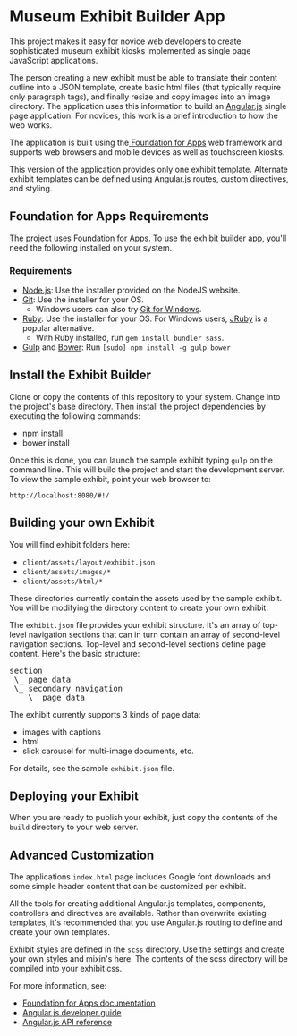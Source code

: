 # Museum Exhibit Builder App

This project makes it easy for novice web developers to create sophisticated museum exhibit kiosks implemented as single page JavaScript applications.

The person creating a new exhibit must be able to translate their content outline into a JSON template, create basic html files (that typically require only paragraph tags),
and finally resize and copy images into an image directory. The application uses this information to build an <a href="https://angularjs.org/">Angular.js</a> single page application. For novices, this work is a brief
introduction to how the web works.

The application is built using the<a href="http://foundation.zurb.com/apps/"> Foundation for Apps</a> web framework and supports web browsers and mobile devices as well as touchscreen kiosks.

This version of the application provides only one exhibit template.  Alternate exhibit templates can be defined using Angular.js routes, custom directives, and styling.



## Foundation for Apps Requirements

The project uses <a href="http://foundation.zurb.com/apps/">Foundation for Apps</a>. To use the exhibit builder app, you'll need the following installed on your system.

### Requirements

  * [Node.js](http://nodejs.org): Use the installer provided on the NodeJS website.
  * [Git](http://git-scm.com/downloads): Use the installer for your OS.
    * Windows users can also try [Git for Windows](http://git-for-windows.github.io/).
  * [Ruby](https://www.ruby-lang.org/en/): Use the installer for your OS. For Windows users, [JRuby](http://jruby.org/) is a popular alternative.
    * With Ruby installed, run `gem install bundler sass`.
  * [Gulp](http://gulpjs.com/) and [Bower](http://bower.io): Run `[sudo] npm install -g gulp bower`


## Install the Exhibit Builder

Clone or copy the contents of this repository to your system. Change into the project's base directory.  Then install the project dependencies by executing the following commands:

  * npm install
  * bower install

Once this is done, you can launch the sample exhibit typing `gulp` on the command line.  This will build the project and start the development server.  To view the sample exhibit, point your web browser to:

   `http://localhost:8080/#!/`


## Building your own Exhibit

You will find exhibit folders here:

 * `client/assets/layout/exhibit.json`
 * `client/assets/images/*`
 * `client/assets/html/*`

These directories currently contain the assets used by the sample exhibit.  You will be modifying the directory content to create your own exhibit.

The `exhibit.json` file provides your exhibit structure. It's an array of top-level navigation sections that can in turn contain an array of second-level navigation sections.  Top-level and second-level
sections define page content.  Here's the basic structure:

<pre>section
 \_ page data
 \_ secondary navigation
    \_ page data</pre>

The exhibit currently supports 3 kinds of page data:

  * images with captions
  * html
  * slick carousel for multi-image documents, etc.

For details, see the sample `exhibit.json` file.


## Deploying your Exhibit

When you are ready to publish your exhibit, just copy the contents of the `build` directory to your web server.


## Advanced Customization

The applications `index.html` page includes Google font downloads and some simple header content that can be customized per exhibit.

All the tools for creating additional Angular.js templates, components, controllers and directives are available.  Rather than overwrite existing templates, it's recommended that you use Angular.js routing to define and create your own templates.

Exhibit styles are defined in the `scss` directory. Use the settings and create your own styles and mixin's here.  The contents of the scss directory
will be compiled into your exhibit css.

For more information, see:

  * <a href="http://foundation.zurb.com/apps/docs/#!/">Foundation for Apps documentation</a>
  * <a href="https://docs.angularjs.org/guide">Angular.js developer guide</a>
  * <a href="https://docs.angularjs.org/api">Angular.js API reference</a>

